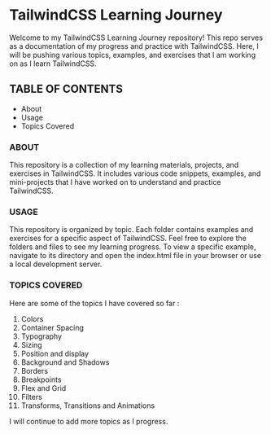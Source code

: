 # TailwindCSS Learning Journey 
Welcome to my TailwindCSS Learning Journey repository! This repo serves as a documentation of my progress and practice with TailwindCSS. Here, I will be pushing various topics, examples, and exercises that I am working on as I learn TailwindCSS.

## TABLE OF CONTENTS
- About
- Usage
- Topics Covered

### ABOUT
This repository is a collection of my learning materials, projects, and exercises in TailwindCSS. It includes various code snippets, examples, and mini-projects that I have worked on to understand and practice TailwindCSS.

### USAGE
This repository is organized by topic. Each folder contains examples and exercises for a specific aspect of TailwindCSS.
Feel free to explore the folders and files to see my learning progress.
To view a specific example, navigate to its directory and open the index.html file in your browser or use a local development server.

### TOPICS COVERED
Here are some of the topics I have covered so far :

1. Colors
2. Container Spacing
3. Typography
4. Sizing
5. Position and display
6. Background and Shadows
7. Borders
8. Breakpoints
9. Flex and Grid
10. Filters
11. Transforms, Transitions and Animations

I will continue to add more topics as I progress.
